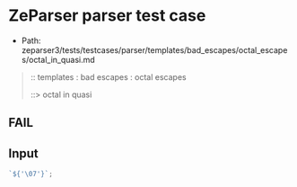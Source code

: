 # ZeParser parser test case

- Path: zeparser3/tests/testcases/parser/templates/bad_escapes/octal_escapes/octal_in_quasi.md

> :: templates : bad escapes : octal escapes
>
> ::> octal in quasi

## FAIL

## Input

`````js
`${'\07'}`;
`````

